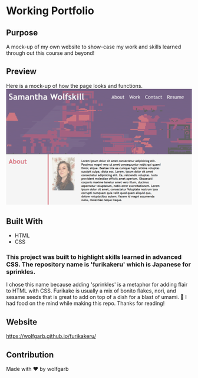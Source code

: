 # Working Portfolio

## Purpose
A mock-up of my own website to show-case my work and skills learned through out this course and beyond!

## Preview
Here is a mock-up of how the page looks and functions.
<img src="assets\images\preview.png"></img>

## Built With
* HTML
* CSS

### This project was built to highlight skills learned in advanced CSS. The repository name is 'furikakeru' which is Japanese for sprinkles.
I chose this name because adding 'sprinkles' is a metaphor for adding flair to HTML with CSS. 
Furikake is usually a mix of bonito flakes, nori, and sesame seeds that is great to add on top of a dish for a blast of umami. 🍚 I had food on the mind while making this repo.
Thanks for reading!

## Website
https://wolfgarb.github.io/furikakeru/

## Contribution
Made with ❤️ by wolfgarb
